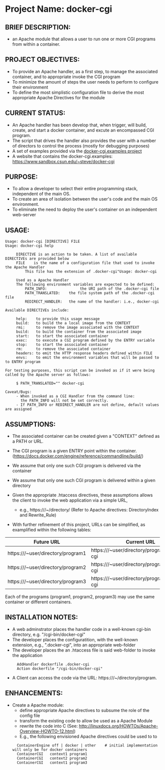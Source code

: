 # Project Name: docker-cgi

## BRIEF DESCRIPTION:
  * an Apache module that allows a user to run one or more CGI programs from within a container.

## PROJECT OBJECTIVES:
  * To provide an Apache handler, as a first step, to manage the associated container, and to appropriate invoke the CGI program
  * To minimize the amount of steps the user needs to perform to configure their environment
  * To define the most simplistic configuration file to derive the most appropriate Apache Directives for the module

## CURRENT STATUS:
  * An Apache handler has been develop that, when trigger, will build, create, and start a docker container, and excute an encompassed CGI program.
  * The script that drives the handler also provides the user with a number of directors to control the process (mostly for debugging purposes)
  * A set of examples provided via the [docker-cgi.examples project](https://github.com/csuntechlab/docker-cgi.examples) 
  * A website that contains the docker-cgi.examples: https://www.sandbox.csun.edu/~steve/docker-cgi

## PURPOSE:
  * To allow a developer to select their entire programming stack, independent of the main OS.
  * To create an area of isolation between the user's code and the main OS environment.
  * To eliminate the need to deploy the user's container on an independent web-server

## USAGE:
```$ ./docker-cgi help ../docker-cgi.examples/cat.docker-cgi
Usage: docker-cgi [DIRECTIVE] FILE
Usage: docker-cgi help

	 DIRECTIVE is an action to be taken. A list of available DIRECTIVEs are provided below
	 FILE	 is the name of a configuration file that used to invoke the Apache Handler
		 This file has the extension of .docker-cgi"Usage: docker-cgi

	 Used as a Apache Handler
	 The following environment variables are expected to be defined:
		 PATH_INFO:		          the URI path of the .docker-cgi file
		 PATH_TRANSLATED:    the file system path of the .docker-cgi file
		 REDIRECT_HANDLER:   the name of the handler: i.e., docker-cgi

Available DIRECTIVEs include:

	 help:	  to provide this usage message
	 build:	  to build the a local image from the CONTEXT
	 rmi:	  to remove the image associated with the CONTEXT
	 build:	  to build the container from the associated image
	 start:	  to start the associated container
	 exec:	  to execute a CGI program defined by the ENTRY variable
	 stop:	  to start the associated container
	 rm:	  to remove the associated container
	 headers: to emit the HTTP response headers defined within FILE
	 envs:	  to emit the environment variables that will be passed to to ENTRY program

For testing purposes, this script can be invoked as if it were being called by the Apache server as follows:

	 $ PATH_TRANSLATED="" docker-cgi 

Caveat/Bugs:
	 - When invoked as a CGI Handler from the command line:
	   the PATH_INFO will not be set correctly.
	 - If PATH_INFO or REDIRECT_HANDLER are not define, default values are assigned
```

## ASSUMPTIONS:
  * The associated container can be created given a "CONTEXT" defined as a PATH or URL.
  * The CGI program is a given ENTRY point within the container. (https://docs.docker.com/engine/reference/commandline/build/)

  * We assume that only one such CGI program is delivered via the container
  * We assume that only one such CGI program is delivered within a given directory

  * Given the appropriate .htaccess directives, these assumptions allows the client to invoke the web application via a simple URL, 
    * e.g., https:///~/directory/ (Refer to Apache directives: DirectoryIndex and Rewrite_Rule)

  * With further refinement of this project, URLs can be simplified, as examplified within the following tables:

Future URL   | Current URL
------------ | -------------
https:///~user/directory/program1 | https:///~user/directory/program1.docker-cgi
https:///~user/directory/program2 | https:///~user/directory/program2.docker-cgi
https:///~user/directory/program3 | https:///~user/directory/program3.docker-cgi

Each of the programs (program1, program2, program3) may use the same container or different containers.

## INSTALLATION NOTES:
  * A web adminstrator places the handler code in a well-known cgi-bin directory, e.g. "/cgi-bin/docker-cgi"
  * The developer places the configuratition, with the well-known extension, e.g., ".docker-cgi", into an appropriate web-folder
  * The developer places the an .htaccess file is said web-folder to invoke the application
    ```
      AddHandler dockerfile .docker-cgi
      Action dockerfile "/cgi-bin/docker-cgi"
    ```
  * A Client can access the code via the URL: https:///~/directory/program.<extention>

## ENHANCEMENTS:
  * Create a Apache module:
    * define appropriate Apache directives to subsume the role of the config file
    * transform the existing code to allow be used as a Apache Module
    * rewrite the code into C (See: http://linuxdocs.org/HOWTOs/Apache-Overview-HOWTO-12.html)
    *	E.g., the following envisioned Apache directives could be used to to 
    ```
      ContainerEngine off | docker | other    # initial implementation will only be for docker containers
      ContainerCGI   context1 program1			
      ContainerCGI   context2 program2
      ContainerCGI   context1 program3
    ```
